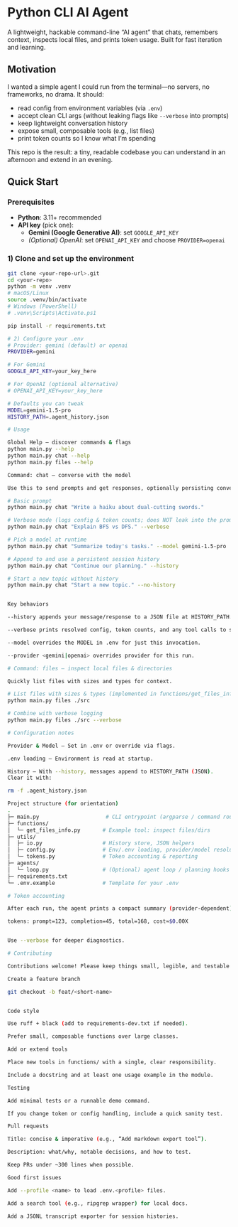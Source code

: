 # Python CLI AI Agent

A lightweight, hackable command-line “AI agent” that chats, remembers context, inspects local files, and prints token usage. Built for fast iteration and learning.

## Motivation

I wanted a simple agent I could run from the terminal—no servers, no frameworks, no drama. It should:

- read config from environment variables (via `.env`)
- accept clean CLI args (without leaking flags like `--verbose` into prompts)
- keep lightweight conversation history
- expose small, composable tools (e.g., list files)
- print token counts so I know what I’m spending

This repo is the result: a tiny, readable codebase you can understand in an afternoon and extend in an evening.

## Quick Start

### Prerequisites
- **Python**: 3.11+ recommended  
- **API key** (pick one):
  - **Gemini (Google Generative AI)**: set `GOOGLE_API_KEY`  
  - *(Optional) OpenAI*: set `OPENAI_API_KEY` and choose `PROVIDER=openai`

### 1) Clone and set up the environment
```bash
git clone <your-repo-url>.git
cd <your-repo>
python -m venv .venv
# macOS/Linux
source .venv/bin/activate
# Windows (PowerShell)
# .venv\Scripts\Activate.ps1

pip install -r requirements.txt

# 2) Configure your .env
# Provider: gemini (default) or openai
PROVIDER=gemini

# For Gemini
GOOGLE_API_KEY=your_key_here

# For OpenAI (optional alternative)
# OPENAI_API_KEY=your_key_here

# Defaults you can tweak
MODEL=gemini-1.5-pro
HISTORY_PATH=.agent_history.json

# Usage

Global Help — discover commands & flags
python main.py --help
python main.py chat --help
python main.py files --help

Command: chat — converse with the model

Use this to send prompts and get responses, optionally persisting conversation history.

# Basic prompt
python main.py chat "Write a haiku about dual-cutting swords."

# Verbose mode (logs config & token counts; does NOT leak into the prompt)
python main.py chat "Explain BFS vs DFS." --verbose

# Pick a model at runtime
python main.py chat "Summarize today's tasks." --model gemini-1.5-pro

# Append to and use a persistent session history
python main.py chat "Continue our planning." --history

# Start a new topic without history
python main.py chat "Start a new topic." --no-history


Key behaviors

--history appends your message/response to a JSON file at HISTORY_PATH.

--verbose prints resolved config, token counts, and any tool calls to stderr only.

--model overrides the MODEL in .env for just this invocation.

--provider <gemini|openai> overrides provider for this run.

# Command: files — inspect local files & directories

Quickly list files with sizes and types for context.

# List files with sizes & types (implemented in functions/get_files_info.py)
python main.py files ./src

# Combine with verbose logging
python main.py files ./src --verbose

# Configuration notes

Provider & Model — Set in .env or override via flags.

.env loading — Environment is read at startup.

History — With --history, messages append to HISTORY_PATH (JSON).
Clear it with:

rm -f .agent_history.json

Project structure (for orientation)
.
├─ main.py                     # CLI entrypoint (argparse / command routing)
├─ functions/
│  └─ get_files_info.py       # Example tool: inspect files/dirs
├─ utils/
│  ├─ io.py                   # History store, JSON helpers
│  ├─ config.py               # Env/.env loading, provider/model resolution
│  └─ tokens.py               # Token accounting & reporting
├─ agents/
│  └─ loop.py                 # (Optional) agent loop / planning hooks
├─ requirements.txt
└─ .env.example               # Template for your .env

# Token accounting

After each run, the agent prints a compact summary (provider-dependent):

tokens: prompt=123, completion=45, total=168, cost≈$0.00X


Use --verbose for deeper diagnostics.

# Contributing

Contributions welcome! Please keep things small, legible, and testable.

Create a feature branch

git checkout -b feat/<short-name>


Code style

Use ruff + black (add to requirements-dev.txt if needed).

Prefer small, composable functions over large classes.

Add or extend tools

Place new tools in functions/ with a single, clear responsibility.

Include a docstring and at least one usage example in the module.

Testing

Add minimal tests or a runnable demo command.

If you change token or config handling, include a quick sanity test.

Pull requests

Title: concise & imperative (e.g., “Add markdown export tool”).

Description: what/why, notable decisions, and how to test.

Keep PRs under ~300 lines when possible.

Good first issues

Add --profile <name> to load .env.<profile> files.

Add a search tool (e.g., ripgrep wrapper) for local docs.

Add a JSONL transcript exporter for session histories.
